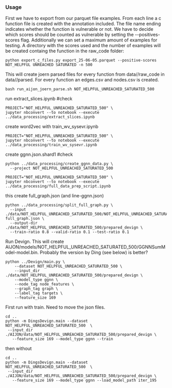### Usage

First we have to export from our parquet file examples. From each line a c function file is created with the annotation included.
The file name ending indicates whether the function is vulnerable or not.
We have to decide which scores should be counted as vulnerable by setting the --positives-scores flag. Additionally we
can set a maximum amount of examples for testing. A directory with the scores used and the number of examples will be created
containg the function in the raw_code folder:
```shell
python export_c_files.py export_25-06-05.parquet --positive-scores NOT_HELPFUL UNREACHED SATURATED -n 500
```
This will create joern parsed files for every function from data/<PROJECT NAME>/raw_code in data/<PROJECT NAME>/parsed.
For every function an edges.csv and nodes.csv is created.

```shell
bash run_aijon_joern_parse.sh NOT_HELPFUL_UNREACHED_SATURATED_500
```

run extract_slices.ipynb #check
```shell
PROJECT="NOT_HELPFUL_UNREACHED_SATURATED_500" \
jupyter nbconvert --to notebook --execute ../data_processing/extract_slices.ipynb 

```

create word2vec with train_wv_sysevr.ipynb

```shell
PROJECT="NOT_HELPFUL_UNREACHED_SATURATED_500" \
jupyter nbconvert --to notebook --execute ../data_processing/train_wv_sysevr.ipynb
```

create ggnn.json.shard1 #check

```shell
python ../data_processing/create_ggnn_data.py \ 
  --project NOT_HELPFUL_UNREACHED_SATURATED_500 

```

```shell
PROJECT="NOT_HELPFUL_UNREACHED_SATURATED_500" \
jupyter nbconvert --to notebook --execute ../data_processing/full_data_prep_script.ipynb 

```
this create full_graph.json (and line-ggnn.json)

```shell
python ../data_processing/split_full_graph.py \
  --input ./data/NOT_HELPFUL_UNREACHED_SATURATED_500/NOT_HELPFUL_UNREACHED_SATURATED_500-full_graph.json \
  --output-dir ./data/NOT_HELPFUL_UNREACHED_SATURATED_500/prepared_devign \
  --train-ratio 0.8 --valid-ratio 0.1 --test-ratio 0.1
```


Run Devign. This will create AIJON/models/NOT_HELPFUL_UNREACHED_SATURATED_500/GGNNSumModel-model.bin.
Probably the version by Ding (see below) is better?
```shell
python ../Devign/main.py \
    --dataset NOT_HELPFUL_UNREACHED_SATURATED_500 \
    --input_dir ./data/NOT_HELPFUL_UNREACHED_SATURATED_500/prepared_devign \
    --model_type ggnn \
    --node_tag node_features \
    --graph_tag graph \
    --label_tag targets \
    --feature_size 169

```
First run with train. Need to move the json files.
```shell
cd ..
python -m DingsDevign.main --dataset NOT_HELPFUL_UNREACHED_SATURATED_500  \
 --input_dir ./AIJON/data/NOT_HELPFUL_UNREACHED_SATURATED_500/prepared_devign \
   --feature_size 169 --model_type ggnn --train

```
then without
```shell
cd ..
python -m DingsDevign.main --dataset NOT_HELPFUL_UNREACHED_SATURATED_500  \
 --input_dir ./AIJON/data/NOT_HELPFUL_UNREACHED_SATURATED_500/prepared_devign \
   --feature_size 169 --model_type ggnn --load_model_path iter_195

```